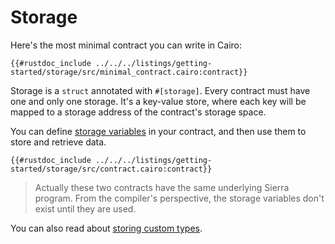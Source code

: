 # Storage

Here's the most minimal contract you can write in Cairo:

```cairo
{{#rustdoc_include ../../../listings/getting-started/storage/src/minimal_contract.cairo:contract}}
```

Storage is a `struct` annotated with `#[storage]`. Every contract must have one and only one storage.
It's a key-value store, where each key will be mapped to a storage address of the contract's storage space.

You can define [storage variables](./variables.md#storage-variables) in your contract, and then use them to store and retrieve data.

```cairo
{{#rustdoc_include ../../../listings/getting-started/storage/src/contract.cairo:contract}}
```

> Actually these two contracts have the same underlying Sierra program.
> From the compiler's perspective, the storage variables don't exist until they are used.

You can also read about [storing custom types](./storing-custom-types.md).

